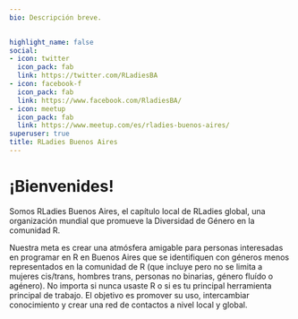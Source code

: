 ```yaml
---
bio: Descripción breve. 

  
highlight_name: false
social:
- icon: twitter
  icon_pack: fab
  link: https://twitter.com/RLadiesBA
- icon: facebook-f
  icon_pack: fab
  link: https://www.facebook.com/RladiesBA/
- icon: meetup
  icon_pack: fab
  link: https://www.meetup.com/es/rladies-buenos-aires/
superuser: true
title: RLadies Buenos Aires
---
```


# ¡Bienvenides! 


Somos RLadies Buenos Aires, el capítulo local de RLadies global, una organización mundial que promueve la Diversidad de Género en la comunidad R.

Nuestra meta es crear una atmósfera amigable para personas interesadas en programar en R en Buenos Aires que se identifiquen con géneros menos representados en la comunidad de R (que incluye pero no se limita a mujeres cis/trans, hombres trans, personas no binarias, género fluído o agénero). No importa si nunca usaste R o si es tu principal herramienta principal de trabajo. El objetivo es promover su uso, intercambiar conocimiento y crear una red de contactos a nivel local y global.

